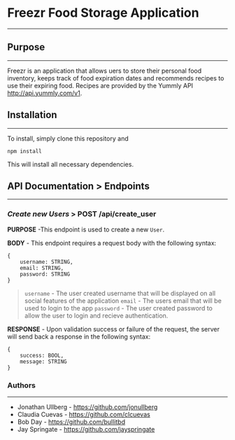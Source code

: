 # Freezr Food Storage Application
---
## Purpose
---
Freezr is an application that allows uers to store their personal food inventory, keeps track of food expiration dates and recommends recipes to use their expiring food. Recipes are provided by the Yummly API http://api.yummly.com/v1.

## Installation
---
To install, simply clone this repository and

    npm install

This will install all necessary dependencies.

## API Documentation > Endpoints
---
### *Create new Users* > POST /api/create_user
**PURPOSE** -This endpoint is used to create a new ```User```.

**BODY** - This endpoint requires a request body with the following syntax:
```
{
    username: STRING,
    email: STRING,
    password: STRING
}
```
> `username` - The user created username that will be displayed on all social features of the application
`email` - The users email that will be used to login to the app
`password` - The user created password to allow the user to login and recieve authentication.

**RESPONSE** - Upon validation success or failure of the request, the server will send back a response in the following syntax:

```
{
    success: BOOL,
    message: STRING
}
```

### Authors
---
* Jonathan Ullberg - https://github.com/jonullberg
* Claudia Cuevas - https://github.com/clcuevas
* Bob Day - https://github.com/bullitbd
* Jay Springate - https://github.com/jayspringate

